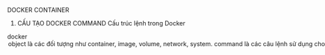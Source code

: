 DOCKER CONTAINER
1. CẤU TẠO DOCKER COMMAND
Cấu trúc lệnh trong Docker

docker <object><command><option>

object là các đối tượng như container, image, volume, network, system.
command là các câu lệnh sử dụng cho các object.
Option là các tham số cho command.

Dưới đây là một ví dụ về cách sử dụng lệnh docker tương tự để chạy một container trong Docker:

docker container run -d --name my-mongo -p 27017:27017 mongo:latest
Giải thích:

docker container run: Chạy một container.
-d: Chạy container ở chế độ nền (detached mode).
--name my-mongo: Đặt tên cho container là "my-mongo".
-p 27017:27017: Mở cổng 27017 trên máy chủ và ánh xạ đến cổng 27017 trong container (thường dùng cho MongoDB).
mongo:latest: Sử dụng image MongoDB mới nhất (latest) từ Docker Hub.
Lệnh này sẽ chạy một container MongoDB với tên "my-mongo", ánh xạ cổng 27017 của container vào cổng 27017 của máy chủ, và chạy ở chế độ nền.


hoặc 1 ví dụ khác:
docker container run -d --name my-nginx -p 80:80 nginx:latest
Tiến trình chạy như sau:
Kiểm tra local xem có image nginx hay không?
Nếu không có, lên Docker registry (mặc định là DockerHub) để pull (tải) image về.
Tạo container dựa trên image vừa pull.
Tạo virtual IP cho container
Mở công 80 trên máy host và bind nó với cổng 80 của container
Chạy chương trình chính bên trong container.
Chú thích: 
1. docker container run
docker container run là lệnh dùng để tạo và chạy một container mới từ một image Docker. Lệnh này sẽ tạo một container và bắt đầu thực thi nó.
2. -d (detach mode)
Tùy chọn -d (hoặc --detach) khiến container chạy ở chế độ nền (background). Nếu không có tùy chọn này, Docker sẽ chạy container ở chế độ nền và bạn sẽ phải chạy lệnh docker container stop để dừng container.
Khi chạy ở chế độ nền, bạn sẽ không thấy đầu ra của container trong terminal, nhưng container vẫn sẽ chạy.
3. --name my-nginx
Tùy chọn --name cho phép bạn chỉ định tên cho container. Ở đây, container sẽ có tên là my-nginx.
Nếu không chỉ định tên, Docker sẽ tạo ra một tên ngẫu nhiên cho container.
4. -p 80:80
Tùy chọn -p là để ánh xạ cổng của container với cổng trên máy chủ (host).
Cổng đầu tiên 80 là cổng trên máy chủ (host) mà bạn muốn ánh xạ vào.
Cổng thứ hai 80 là cổng mà container đang sử dụng.
Điều này có nghĩa là khi bạn truy cập vào cổng 80 trên máy chủ (ví dụ, http://localhost:80), bạn sẽ được chuyển đến cổng 80 trong container, nơi Nginx đang lắng nghe và phục vụ nội dung.
5. nginx:latest
Đây là tên của image Docker mà bạn muốn sử dụng để tạo container.
nginx là tên image.
latest là tag, chỉ phiên bản mới nhất của image Nginx.
Nếu không có tag, Docker sẽ mặc định sử dụng phiên bản "latest".
Sau khi truy cập địa chỉ http://localhost:80 bạn đã nhận được nội dung thông báo là nginx chạy trên localhost.
Tóm lại:
Lệnh này tạo và chạy một container Nginx từ image nginx:latest, đặt tên cho container là my-nginx, và ánh xạ cổng 80 của container với cổng 80 trên máy chủ. Container sẽ chạy ở chế độ nền (background).

Một số cổng phổ biến được sử dụng trong Docker cho các dịch vụ khác nhau:

MySQL:

Cổng mặc định: 3306
Lệnh:

docker container run -d --name my-mysql -p 3306:3306 mysql:latest
PostgreSQL:

Cổng mặc định: 5432
Lệnh:

docker container run -d --name my-postgres -p 5432:5432 postgres:latest
Redis:

Cổng mặc định: 6379
Lệnh:

docker container run -d --name my-redis -p 6379:6379 redis:latest
Nginx:

Cổng mặc định: 80 (HTTP) hoặc 443 (HTTPS)
Lệnh:

docker container run -d --name my-nginx -p 80:80 nginx:latest
MongoDB:

Cổng mặc định: 27017
Lệnh:

docker container run -d --name my-mongo -p 27017:27017 mongo:latest
Apache HTTP Server:

Cổng mặc định: 80
Lệnh:

docker container run -d --name my-apache -p 80:80 httpd:latest
Elasticsearch:

Cổng mặc định: 9200 (HTTP), 9300 (Transport)
Lệnh:

docker container run -d --name my-elasticsearch -p 9200:9200 -p 9300:9300 docker.elastic.co/elasticsearch/elasticsearch:latest
Jenkins:

Cổng mặc định: 8080
Lệnh:

docker container run -d --name my-jenkins -p 8080:8080 jenkins/jenkins:lts
RabbitMQ:

Cổng mặc định: 5672 (AMQP), 15672 (HTTP Management)
Lệnh:

docker container run -d --name my-rabbitmq -p 5672:5672 -p 15672:15672 rabbitmq:management
GitLab:

Cổng mặc định: 80 (HTTP)
Lệnh:

docker container run -d --name my-gitlab -p 80:80 gitlab/gitlab-ce:latest



Ngoài ra còn có thể sử dụng phím tắt
docker ps, docker container ls
docker pull: pull (download) một docker ioimage
docker version: hiển thị phiên bản của Docker client, docker host.

2. TẠO CONTAINER ĐẦU TIÊN



3. KHÁM PHÁ CONTAINER



4. CONTAINER VSS VIRTUAL MACHINE







IMAGE VS CONTAINER
1. Docker image là file template tạo ra container
2. Container là môi trường ảo hóa độc lập, hoàn chỉnh chứa chương trình và các gói bổ sung
3. Container bản chất là một process trên hệ thống
